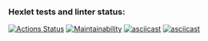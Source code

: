 ### Hexlet tests and linter status:
[![Actions Status](https://github.com/kate2610k/php-project-45/actions/workflows/hexlet-check.yml/badge.svg)](https://github.com/kate2610k/php-project-45/actions)
[![Maintainability](https://api.codeclimate.com/v1/badges/9f1ad25c3ca636f85337/maintainability)](https://codeclimate.com/github/kate2610k/php-project-45/maintainability)
[![asciicast](https://asciinema.org/a/mCXDEayad2OdKSNz72pqk1Xe5.svg)](https://asciinema.org/a/mCXDEayad2OdKSNz72pqk1Xe5)
[![asciicast](https://asciinema.org/a/rCqejQ5EBgPGygXnc4MGMmJPO.svg)](https://asciinema.org/a/rCqejQ5EBgPGygXnc4MGMmJPO)
